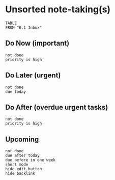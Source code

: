 # Unsorted note-taking(s)
```dataview
TABLE 
FROM "0.1 Inbox"
```

## Do Now (important)
```tasks
not done
priority is high
```

## Do Later (urgent)
```tasks
not done
due today
```

## Do After (overdue urgent tasks)
```tasks
not done
priority is high
```

## Upcoming
```tasks
not done
due after today
due before in one week
short mode
hide edit button
hide backlink
```
